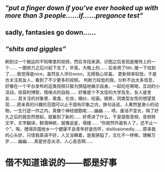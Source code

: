 *"put a finger down if you've ever hooked up with more than 3 people……if……pregance test"*
---
sadly, fantasies go down……
---
*“shits and giggles”*
---
刷到过一个搬运的不知哪里的视频，然后寻找来源，识图之后发现是推特上的一个……
一圈努力之后兴起下去了，毕竟，大晚上的……
后来用了tikt..搜一下找到了……我觉得是nice，虽然友人评价soso，无碍我心欢喜。
更新频率较低，于是也关注其友人，看到了不少更多的视频。
判断力较低的我，分析不出太多信息，好像在一个平台发布的这类视频只极为狭隘地展示自身。一起吃吃喝喝，互动的小活动，妆容的博取，情绪点的自拍……
好像是个不太佳的大学及生，友人是舍友……
其关注的对象里，美食，化妆，婚纱，绘画，搞笑，同类型女性的想望具现……原来真的兴趣的范围可以止于固有印象之内，换句话说，人果然是渺小的动物，一生行迹一拃之内，真像个神经细胞呢……幽幽……
啧，废话不宜长，隔了好久之后的我忽然想起，就看到了新的……
好奇讲了什么，于是提取音频，音频转文字，文字翻译，额滴神欸，就像追星，塌楼……
“你居然外面有人了，还不止一个”，唉，搅得异国他乡一个健康不良青年好是伤怀，disillusionedly……
原来我的心头好，只怪我英语不好，人又没瞒着，是我狭隘了，文化不一样嘛，理解万岁……
幽幽……真是世态炎凉，人心变态啊……
# 借不知道谁说的——**都是好事**
